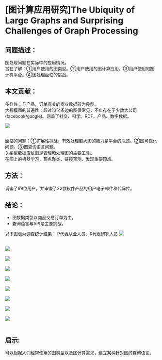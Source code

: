 # [图计算应用研究]The Ubiquity of Large Graphs and Surprising Challenges of Graph Processing
## 问题描述：
图处理问题在实际中的应用情况。  
旨在了解：①用户使用的图类型。②用户使用的图计算应用。③用户使用的图计算平台。④图处理面临的挑战。
## 本文贡献：
多样性：与产品，订单有关的商业数据较为典型。   
大规模图的普遍性：超过10亿条边的图很常见，不止存在于少数大公司(facebook/google)。涵盖了社交、科学。RDF、产品、数字数据。  

<img src="https://github.com/jackieshawn95/PVLDB-Graph/blob/master/pics/17-18-1.png"><br><br>
</div>   

面临的问题：①扩展性挑战，有效处理超大图的能力是平台的瓶颈。②图可视化问题。③图查询语言问题。   
关系型数据库依旧是管理和处理图的主要工具。  
在图上的机器学习，顶点聚类、链接预测、发现重要顶点。  

## 方法：
调查了89位用户，并审查了22款软件产品的用户电子邮件和代码库。

## 结论：
- 图数据类型以商品交易订单为主。
- 查询语言与API是主要挑战。

以下图表为调查统计结果：
P代表从业人员、R代表研究人员
<img src="https://github.com/jackieshawn95/PVLDB-Graph/blob/master/pics/17-18-2.png"><br><br>
</div>  
<img src="https://github.com/jackieshawn95/PVLDB-Graph/blob/master/pics/17-18-3.png"><br><br>
</div>  
<img src="https://github.com/jackieshawn95/PVLDB-Graph/blob/master/pics/17-18-4.png"><br><br>
</div>  
<img src="https://github.com/jackieshawn95/PVLDB-Graph/blob/master/pics/17-18-5.png"><br><br>
</div>  
<img src="https://github.com/jackieshawn95/PVLDB-Graph/blob/master/pics/17-18-6.png"><br><br>
</div>  
<img src="https://github.com/jackieshawn95/PVLDB-Graph/blob/master/pics/17-18-7.png"><br><br>
</div>  
<img src="https://github.com/jackieshawn95/PVLDB-Graph/blob/master/pics/17-18-8.png"><br><br>
</div>  
<img src="https://github.com/jackieshawn95/PVLDB-Graph/blob/master/pics/17-18-9.png"><br><br>
</div>  
<img src="https://github.com/jackieshawn95/PVLDB-Graph/blob/master/pics/17-18-10.png"><br><br>
</div>  
















## 启示:
可以根据人们经常使用的图类型以及图计算需求，建立某种针对图的查询语言。